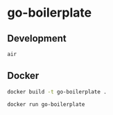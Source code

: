 # go-boilerplate

## Development

```sh
air
```

## Docker

```sh
docker build -t go-boilerplate .
```

```sh
docker run go-boilerplate
```
